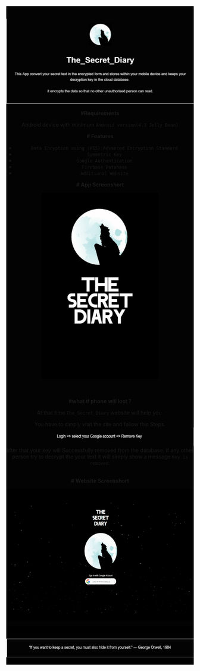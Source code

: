 <div style="background-color:rgba(0, 0, 0, 0.99);text-align:center; vertical-align: middle;   padding-top: 20px;">
<p align="center">
    <img src="Images/intro.JPG" alt=" logo" >
  </a>
</p>

**#Requirements**

Android device with minimum `Android version(4.3 Jelly Bean)`

**# Features**
* `Data Encyption using (AES):Advanced Encryption Standard`
* `Symmetric Key`
* `Google Authentication`
* `Firebase Database`
* `Additional Website`

**# App Screenshort** 

 <img src="Images/appgif.gif" alt=" logo" wiinstadth="500" height="500">

<br><br>
**#what if phone will lost ?**

At that time `The_Secret_Diary` website will help you.
 
You have to simply visit the site and follow this Steps.
<img src="Images/step.JPG"  wiinstadth="100" height="50">
<br>
after that your key will Successfully removed from the database.
if any other person try to decrypt the your text it will simply show a message `Key is removed`.
<br><br>

**# Website Screenshort**
<div style="background-color:rgba(0, 0, 0, 0.99);text-align:center; vertical-align: middle;   padding-top: 20px;">

<p align="center" style="color: white">

 <img src="Images/web3.gif"  wiinstadth="500" height="300">
<br><br>
</p>
</div>

<center>
<div style="background-color:rgba(0, 0, 0, 0.99);text-align:center; vertical-align: middle;   padding-top: 20px;">

<p align="center" style="color: white">

 <img src="Images/qoute.JPG"  wiinstadth="500" height="50">
<br><br>
</p>
</div>

</center>
